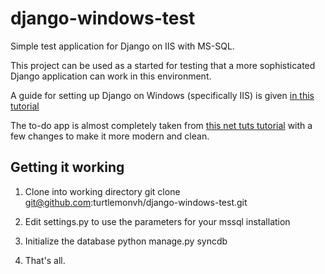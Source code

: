 django-windows-test
===================

Simple test application for Django on IIS with MS-SQL.

This project can be used as a started for testing that a more sophisticated Django application can work in this environment.

A guide for setting up Django on Windows (specifically IIS) is given [in this tutorial](http://blog.wolfplusplus.com/?p=272)

The to-do app is almost completely taken from [this net tuts tutorial](http://net.tutsplus.com/tutorials/python-tutorials/intro-to-django-building-a-to-do-list/) with a few changes to make it more modern and clean.

Getting it working
-------------------
1. Clone into working directory
    git clone git@github.com:turtlemonvh/django-windows-test.git

1. Edit settings.py to use the parameters for your mssql installation

1. Initialize the database
    python manage.py syncdb
    
1. That's all.



